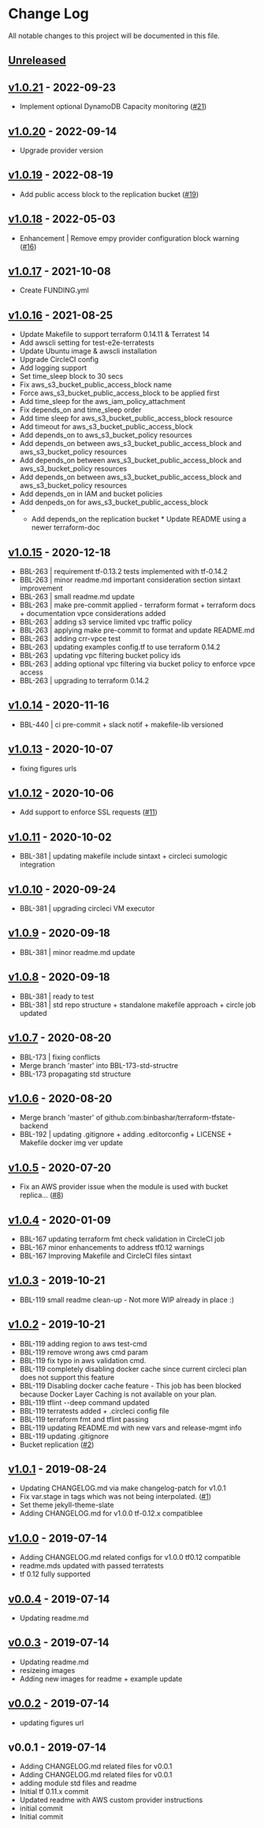 # Change Log

All notable changes to this project will be documented in this file.

<a name="unreleased"></a>
## [Unreleased]



<a name="v1.0.21"></a>
## [v1.0.21] - 2022-09-23

- Implement optional DynamoDB Capacity monitoring ([#21](https://github.com/binbashar/terraform-tfstate-backend/issues/21))


<a name="v1.0.20"></a>
## [v1.0.20] - 2022-09-14

- Upgrade provider version


<a name="v1.0.19"></a>
## [v1.0.19] - 2022-08-19

- Add public access block to the replication bucket ([#19](https://github.com/binbashar/terraform-tfstate-backend/issues/19))


<a name="v1.0.18"></a>
## [v1.0.18] - 2022-05-03

- Enhancement | Remove empy provider configuration block warning ([#16](https://github.com/binbashar/terraform-tfstate-backend/issues/16))


<a name="v1.0.17"></a>
## [v1.0.17] - 2021-10-08

- Create FUNDING.yml


<a name="v1.0.16"></a>
## [v1.0.16] - 2021-08-25

- Update Makefile to support terraform 0.14.11 & Terratest 14
- Add awscli setting for test-e2e-terratests
- Update Ubuntu image & awscli installation
- Upgrade CircleCI config
- Add logging support
- Set time_sleep block to 30 secs
- Fix aws_s3_bucket_public_access_block name
- Force aws_s3_bucket_public_access_block to be applied first
- Add time_sleep for the aws_iam_policy_attachment
- Fix depends_on and time_sleep order
- Add  time sleep for aws_s3_bucket_public_access_block resource
- Add timeout for aws_s3_bucket_public_access_block
- Add depends_on to aws_s3_bucket_policy resources
- Add depends_on between aws_s3_bucket_public_access_block and aws_s3_bucket_policy resources
- Add depends_on between aws_s3_bucket_public_access_block and aws_s3_bucket_policy resources
- Add depends_on between aws_s3_bucket_public_access_block and aws_s3_bucket_policy resources
- Add depends_on in IAM and bucket policies
- Add denpeds_on for aws_s3_bucket_public_access_block
- * Add depends_on the replication bucket * Update README using a newer terraform-doc


<a name="v1.0.15"></a>
## [v1.0.15] - 2020-12-18

- BBL-263 | requirement tf-0.13.2 tests implemented with tf-0.14.2
- BBL-263 | minor readme.md important consideration section sintaxt improvement
- BBL-263 | small readme.md update
- BBL-263 | make pre-commit applied - terraform format + terraform docs + documentation vpce considerations added
- BBL-263 | adding s3 service limited vpc traffic policy
- BBL-263 | applying make pre-commit to format and update README.md
- BBL-263 | adding crr-vpce test
- BBL-263 | updating examples config.tf to use terraform 0.14.2
- BBL-263 | updating vpc filtering bucket policy ids
- BBL-263 | adding optional vpc filtering via bucket policy to enforce vpce access
- BBL-263 | upgrading to terraform 0.14.2


<a name="v1.0.14"></a>
## [v1.0.14] - 2020-11-16

- BBL-440 | ci pre-commit + slack notif + makefile-lib versioned


<a name="v1.0.13"></a>
## [v1.0.13] - 2020-10-07

- fixing figures urls


<a name="v1.0.12"></a>
## [v1.0.12] - 2020-10-06

- Add support to enforce SSL requests ([#11](https://github.com/binbashar/terraform-tfstate-backend/issues/11))


<a name="v1.0.11"></a>
## [v1.0.11] - 2020-10-02

- BBL-381 | updating makefile include sintaxt + circleci sumologic integration


<a name="v1.0.10"></a>
## [v1.0.10] - 2020-09-24

- BBL-381 | upgrading circleci VM executor


<a name="v1.0.9"></a>
## [v1.0.9] - 2020-09-18

- BBL-381 | minor readme.md update


<a name="v1.0.8"></a>
## [v1.0.8] - 2020-09-18

- BBL-381 | ready to test
- BBL-381 | std repo structure + standalone makefile approach + circle job updated


<a name="v1.0.7"></a>
## [v1.0.7] - 2020-08-20

- BBL-173 | fixing conflicts
- Merge branch 'master' into BBL-173-std-structre
- BBL-173 propagating std structure


<a name="v1.0.6"></a>
## [v1.0.6] - 2020-08-20

- Merge branch 'master' of github.com:binbashar/terraform-tfstate-backend
- BBL-192 | updating .gitignore + adding .editorconfig + LICENSE + Makefile docker img ver update


<a name="v1.0.5"></a>
## [v1.0.5] - 2020-07-20

- Fix an AWS provider issue when the module is used with bucket replica… ([#8](https://github.com/binbashar/terraform-tfstate-backend/issues/8))


<a name="v1.0.4"></a>
## [v1.0.4] - 2020-01-09

- BBL-167 updating terraform fmt check validation in CircleCI job
- BBL-167 minor enhancements to address tf0.12 warnings
- BBL-167 Improving Makefile and CircleCI files sintaxt


<a name="v1.0.3"></a>
## [v1.0.3] - 2019-10-21

- BBL-119 small readme clean-up - Not more WIP already in place :)


<a name="v1.0.2"></a>
## [v1.0.2] - 2019-10-21

- BBL-119 adding region to aws test-cmd
- BBL-119 remove wrong aws cmd param
- BBL-119 fix typo in aws validation cmd.
- BBL-119 completely disabling docker cache since current circleci plan does not support this feature
- BBL-119 Disabling docker cache feature - This job has been blocked because Docker Layer Caching is not available on your plan.
- BBL-119 tflint --deep command updated
- BBL-119 terratests added + .circleci config file
- BBL-119 terraform fmt and tflint passing
- BBL-119 updating README.md with new vars and release-mgmt info
- BBL-119 updating .gitignore
- Bucket replication ([#2](https://github.com/binbashar/terraform-tfstate-backend/issues/2))


<a name="v1.0.1"></a>
## [v1.0.1] - 2019-08-24

- Updating CHANGELOG.md via make changelog-patch for v1.0.1
- Fix var.stage in tags which was not being interpolated. ([#1](https://github.com/binbashar/terraform-tfstate-backend/issues/1))
- Set theme jekyll-theme-slate
- Adding CHANGELOG.md for v1.0.0 tf-0.12.x compatiblee


<a name="v1.0.0"></a>
## [v1.0.0] - 2019-07-14

- Adding CHANGELOG.md related configs for v1.0.0 tf0.12 compatible
- readme.mds updated with passed terratests
- tf 0.12 fully supported


<a name="v0.0.4"></a>
## [v0.0.4] - 2019-07-14

- Updating readme.md


<a name="v0.0.3"></a>
## [v0.0.3] - 2019-07-14

- Updating readme.md
- resizeing images
- Adding new images for readme + example update


<a name="v0.0.2"></a>
## [v0.0.2] - 2019-07-14

- updating figures url


<a name="v0.0.1"></a>
## v0.0.1 - 2019-07-14

- Adding CHANGELOG.md related files for v0.0.1
- Adding CHANGELOG.md related files for v0.0.1
- adding module std files and readme
- Initial tf 0.11.x commit
- Updated readme with AWS custom provider instructions
- initial commit
- Initial commit


[Unreleased]: https://github.com/binbashar/terraform-tfstate-backend/compare/v1.0.21...HEAD
[v1.0.21]: https://github.com/binbashar/terraform-tfstate-backend/compare/v1.0.20...v1.0.21
[v1.0.20]: https://github.com/binbashar/terraform-tfstate-backend/compare/v1.0.19...v1.0.20
[v1.0.19]: https://github.com/binbashar/terraform-tfstate-backend/compare/v1.0.18...v1.0.19
[v1.0.18]: https://github.com/binbashar/terraform-tfstate-backend/compare/v1.0.17...v1.0.18
[v1.0.17]: https://github.com/binbashar/terraform-tfstate-backend/compare/v1.0.16...v1.0.17
[v1.0.16]: https://github.com/binbashar/terraform-tfstate-backend/compare/v1.0.15...v1.0.16
[v1.0.15]: https://github.com/binbashar/terraform-tfstate-backend/compare/v1.0.14...v1.0.15
[v1.0.14]: https://github.com/binbashar/terraform-tfstate-backend/compare/v1.0.13...v1.0.14
[v1.0.13]: https://github.com/binbashar/terraform-tfstate-backend/compare/v1.0.12...v1.0.13
[v1.0.12]: https://github.com/binbashar/terraform-tfstate-backend/compare/v1.0.11...v1.0.12
[v1.0.11]: https://github.com/binbashar/terraform-tfstate-backend/compare/v1.0.10...v1.0.11
[v1.0.10]: https://github.com/binbashar/terraform-tfstate-backend/compare/v1.0.9...v1.0.10
[v1.0.9]: https://github.com/binbashar/terraform-tfstate-backend/compare/v1.0.8...v1.0.9
[v1.0.8]: https://github.com/binbashar/terraform-tfstate-backend/compare/v1.0.7...v1.0.8
[v1.0.7]: https://github.com/binbashar/terraform-tfstate-backend/compare/v1.0.6...v1.0.7
[v1.0.6]: https://github.com/binbashar/terraform-tfstate-backend/compare/v1.0.5...v1.0.6
[v1.0.5]: https://github.com/binbashar/terraform-tfstate-backend/compare/v1.0.4...v1.0.5
[v1.0.4]: https://github.com/binbashar/terraform-tfstate-backend/compare/v1.0.3...v1.0.4
[v1.0.3]: https://github.com/binbashar/terraform-tfstate-backend/compare/v1.0.2...v1.0.3
[v1.0.2]: https://github.com/binbashar/terraform-tfstate-backend/compare/v1.0.1...v1.0.2
[v1.0.1]: https://github.com/binbashar/terraform-tfstate-backend/compare/v1.0.0...v1.0.1
[v1.0.0]: https://github.com/binbashar/terraform-tfstate-backend/compare/v0.0.4...v1.0.0
[v0.0.4]: https://github.com/binbashar/terraform-tfstate-backend/compare/v0.0.3...v0.0.4
[v0.0.3]: https://github.com/binbashar/terraform-tfstate-backend/compare/v0.0.2...v0.0.3
[v0.0.2]: https://github.com/binbashar/terraform-tfstate-backend/compare/v0.0.1...v0.0.2
